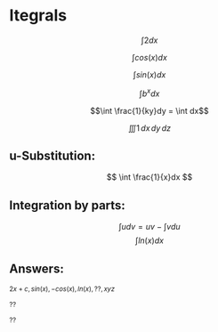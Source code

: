 # Itegrals


$$ \int 2dx  $$

$$ \int cos(x) dx $$

$$ \int sin(x) dx $$

$$ \int b^x dx $$

$$\int \frac{1}{ky}dy = \int dx$$

$$\iiint 1 \,dx \,dy \,dz$$

## u-Substitution:
$$ \int \frac{1}{x}dx $$

## Integration by parts:
$$ \int udv = uv - \int vdu $$
$$ \int ln(x)dx  $$


## Answers:
<sub>$2x+c, sin(x), -cos(x), ln(x), ??, xyz$</sub>

<sub>$??$</sub>

<sub>$??$</sub>